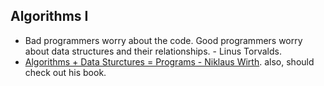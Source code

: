 ## Algorithms I ##

- Bad programmers worry about the code. Good programmers worry about data structures and their relationships. - Linus Torvalds.  
- [Algorithms + Data Sturctures = Programs - Niklaus Wirth](http://www.amazon.com/Algorithms-Structures-Prentice-Hall-Automatic-Computation). also, should check out his book.  
